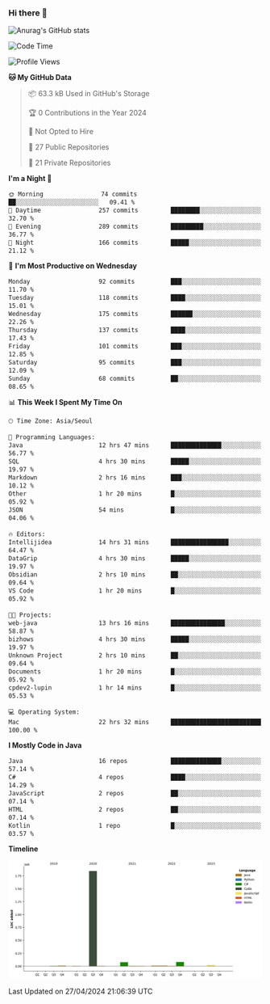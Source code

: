 ### Hi there 👋

![Anurag's GitHub stats](https://github-readme-stats.vercel.app/api?username=pllap&show_icons=true&theme=github_dark)

<!--START_SECTION:waka-->
![Code Time](http://img.shields.io/badge/Code%20Time-1%2C052%20hrs%2032%20mins-blue)

![Profile Views](http://img.shields.io/badge/Profile%20Views-0-blue)

**🐱 My GitHub Data** 

> 📦 63.3 kB Used in GitHub's Storage 
 > 
> 🏆 0 Contributions in the Year 2024
 > 
> 🚫 Not Opted to Hire
 > 
> 📜 27 Public Repositories 
 > 
> 🔑 21 Private Repositories 
 > 
**I'm a Night 🦉** 

```text
🌞 Morning                74 commits          ██░░░░░░░░░░░░░░░░░░░░░░░   09.41 % 
🌆 Daytime                257 commits         ████████░░░░░░░░░░░░░░░░░   32.70 % 
🌃 Evening                289 commits         █████████░░░░░░░░░░░░░░░░   36.77 % 
🌙 Night                  166 commits         █████░░░░░░░░░░░░░░░░░░░░   21.12 % 
```
📅 **I'm Most Productive on Wednesday** 

```text
Monday                   92 commits          ███░░░░░░░░░░░░░░░░░░░░░░   11.70 % 
Tuesday                  118 commits         ████░░░░░░░░░░░░░░░░░░░░░   15.01 % 
Wednesday                175 commits         ██████░░░░░░░░░░░░░░░░░░░   22.26 % 
Thursday                 137 commits         ████░░░░░░░░░░░░░░░░░░░░░   17.43 % 
Friday                   101 commits         ███░░░░░░░░░░░░░░░░░░░░░░   12.85 % 
Saturday                 95 commits          ███░░░░░░░░░░░░░░░░░░░░░░   12.09 % 
Sunday                   68 commits          ██░░░░░░░░░░░░░░░░░░░░░░░   08.65 % 
```


📊 **This Week I Spent My Time On** 

```text
🕑︎ Time Zone: Asia/Seoul

💬 Programming Languages: 
Java                     12 hrs 47 mins      ██████████████░░░░░░░░░░░   56.77 % 
SQL                      4 hrs 30 mins       █████░░░░░░░░░░░░░░░░░░░░   19.97 % 
Markdown                 2 hrs 16 mins       ███░░░░░░░░░░░░░░░░░░░░░░   10.12 % 
Other                    1 hr 20 mins        █░░░░░░░░░░░░░░░░░░░░░░░░   05.92 % 
JSON                     54 mins             █░░░░░░░░░░░░░░░░░░░░░░░░   04.06 % 

🔥 Editors: 
Intellijidea             14 hrs 31 mins      ████████████████░░░░░░░░░   64.47 % 
DataGrip                 4 hrs 30 mins       █████░░░░░░░░░░░░░░░░░░░░   19.97 % 
Obsidian                 2 hrs 10 mins       ██░░░░░░░░░░░░░░░░░░░░░░░   09.64 % 
VS Code                  1 hr 20 mins        █░░░░░░░░░░░░░░░░░░░░░░░░   05.92 % 

🐱‍💻 Projects: 
web-java                 13 hrs 16 mins      ███████████████░░░░░░░░░░   58.87 % 
bizhows                  4 hrs 30 mins       █████░░░░░░░░░░░░░░░░░░░░   19.97 % 
Unknown Project          2 hrs 10 mins       ██░░░░░░░░░░░░░░░░░░░░░░░   09.64 % 
Documents                1 hr 20 mins        █░░░░░░░░░░░░░░░░░░░░░░░░   05.92 % 
cpdev2-lupin             1 hr 14 mins        █░░░░░░░░░░░░░░░░░░░░░░░░   05.53 % 

💻 Operating System: 
Mac                      22 hrs 32 mins      █████████████████████████   100.00 % 
```

**I Mostly Code in Java** 

```text
Java                     16 repos            ██████████████░░░░░░░░░░░   57.14 % 
C#                       4 repos             ████░░░░░░░░░░░░░░░░░░░░░   14.29 % 
JavaScript               2 repos             ██░░░░░░░░░░░░░░░░░░░░░░░   07.14 % 
HTML                     2 repos             ██░░░░░░░░░░░░░░░░░░░░░░░   07.14 % 
Kotlin                   1 repo              █░░░░░░░░░░░░░░░░░░░░░░░░   03.57 % 
```



**Timeline**

![Lines of Code chart](https://raw.githubusercontent.com/pllap/pllap/main/assets/bar_graph.png)


 Last Updated on 27/04/2024 21:06:39 UTC
<!--END_SECTION:waka-->


<!--
**pllap/pllap** is a ✨ _special_ ✨ repository because its `README.md` (this file) appears on your GitHub profile.

Here are some ideas to get you started:

- 🔭 I’m currently working on ...
- 🌱 I’m currently learning ...
- 👯 I’m looking to collaborate on ...
- 🤔 I’m looking for help with ...
- 💬 Ask me about ...
- 📫 How to reach me: ...
- 😄 Pronouns: ...
- ⚡ Fun fact: ...
-->
